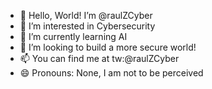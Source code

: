 - 👋 Hello, World! I’m @raulZCyber
- 👀 I’m interested in Cybersecurity
- 🌱 I’m currently learning AI
- 💞️ I’m looking to build a more secure world!
- 📫 You can find me at tw:@raulZCyber
- 😄 Pronouns: None, I am not to be perceived

